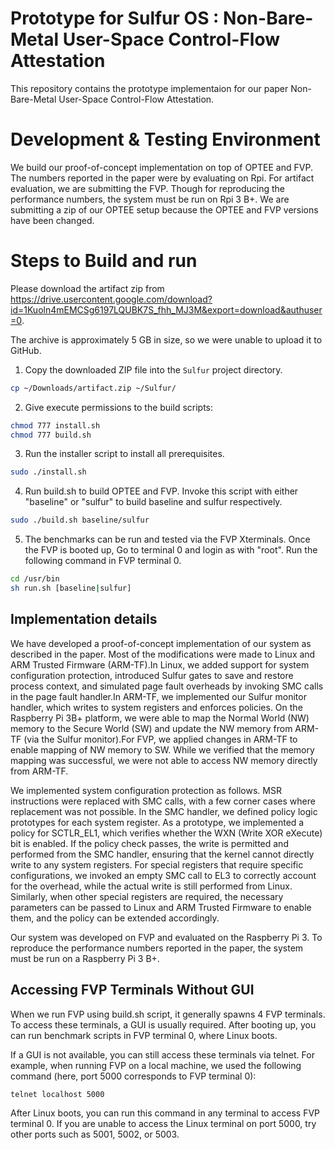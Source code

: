 # Prototype for Sulfur OS : Non-Bare-Metal User-Space Control-Flow Attestation
This repository contains the prototype implementaion for our paper Non-Bare-Metal User-Space Control-Flow Attestation. 

# Development & Testing Environment
We build our proof-of-concept implementation on top of OPTEE and FVP. The numbers reported in the paper were by evaluating on Rpi. For artifact evaluation, we are submitting the FVP. Though for reproducing the performance numbers, the system must be run on Rpi 3 B+. We are submitting a zip of our OPTEE setup because the OPTEE and FVP versions have been changed.

# Steps to Build and run
Please download the artifact zip from https://drive.usercontent.google.com/download?id=1Kuoln4mEMCSg6197LQUBK7S_fhh_MJ3M&export=download&authuser=0.

The archive is approximately 5 GB in size, so we were unable to upload it to GitHub.

1. Copy the downloaded ZIP file into the `Sulfur` project directory.

```bash
cp ~/Downloads/artifact.zip ~/Sulfur/
```
2. Give execute permissions to the build scripts:
```bash
chmod 777 install.sh
chmod 777 build.sh
```
3. Run the installer script to install all prerequisites.
```bash
sudo ./install.sh
```
4. Run build.sh to build OPTEE and FVP. Invoke this script with either "baseline" or "sulfur" to build baseline and sulfur respectively.

```bash
sudo ./build.sh baseline/sulfur 
```

5. The benchmarks can be run and tested via the FVP Xterminals. 
Once the FVP is booted up, Go to terminal 0 and login as with "root".
Run the following command in FVP terminal 0.

```bash
cd /usr/bin
sh run.sh [baseline|sulfur]
```

## Implementation details
We have developed a proof-of-concept implementation of our system as described in the paper. Most of the modifications were made to Linux and ARM Trusted Firmware (ARM-TF).In Linux, we added support for system configuration protection, introduced Sulfur gates to save and restore process context, and simulated page fault overheads by invoking SMC calls in the page fault handler.In ARM-TF, we implemented our Sulfur monitor handler, which writes to system registers and enforces policies. On the Raspberry Pi 3B+ platform, we were able to map the Normal World (NW) memory to the Secure World (SW) and update the NW memory from ARM-TF (via the Sulfur monitor).For FVP, we applied changes in ARM-TF to enable mapping of NW memory to SW. While we verified that the memory mapping was successful, we were not able to access NW memory directly from ARM-TF.

We implemented system configuration protection as follows. MSR instructions were replaced with SMC calls, with a few corner cases where replacement was not possible. In the SMC handler, we defined policy logic prototypes for each system register. As a prototype, we implemented a policy for SCTLR_EL1, which verifies whether the WXN (Write XOR eXecute) bit is enabled. If the policy check passes, the write is permitted and performed from the SMC handler, ensuring that the kernel cannot directly write to any system registers. For special registers that require specific configurations, we invoked an empty SMC call to EL3 to correctly account for the overhead, while the actual write is still performed from Linux. Similarly, when other special registers are required, the necessary parameters can be passed to Linux and ARM Trusted Firmware to enable them, and the policy can be extended accordingly.

Our system was developed on FVP and evaluated on the Raspberry Pi 3. To reproduce the performance numbers reported in the paper, the system must be run on a Raspberry Pi 3 B+.

## Accessing FVP Terminals Without GUI

When we run FVP using build.sh script, it generally spawns 4 FVP terminals. To access these terminals, a GUI is usually required. After booting up, you can run benchmark scripts in FVP terminal 0, where Linux boots.

If a GUI is not available, you can still access these terminals via telnet. For example, when running FVP on a local machine, we used the following command (here, port 5000 corresponds to FVP terminal 0):
```bash
telnet localhost 5000
```
After Linux boots, you can run this command in any terminal to access FVP terminal 0. If you are unable to access the Linux terminal on port 5000, try other ports such as 5001, 5002, or 5003.
